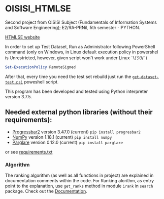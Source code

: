 # OISISI_HTMLSE
Second project from OISISI Subject (Fundamentals of Information Systems and Software Engineering); E2/RA-PRNiI, 5th semester - PYTHON.

[HTMLSE website](https://github.com/One-E2-Team/OISISI_HTMLSE/)

In order to set up Test Dataset, Run as Administrator following PowerShell command (only on Windows, in Linux default execution policy in powershel is Unrestricted, however, given script won't work under Linux ¯\\_(ツ)_/¯)
```powershell
Set-ExecutionPolicy RemoteSigned
```
After that, every time you need the test set rebuild just run the [`get-dataset-test.ps1`](https://github.com/One-E2-Team/OISISI_HTMLSE/blob/master/get-dataset-test.ps1) poweshell script.


This program has been developed and tested using Python interpreter version 3.7.5.

## Needed external python libraries (without their requirements):

- [Progressbar2](https://pypi.org/project/progressbar2) version 3.47.0 (current)  `pip install progresbar2`
- [NumPy](https://pypi.org/project/numpy/) version 1.18.1 (current)  `pip install numpy`
- [Parglare](https://pypi.org/project/parglare/) version 0.12.0 (current)  `pip install parglare`

or see [requirements.txt](requirements.txt)

### Algorithm

The ranking algorithm (as well as all functions in project) are explained in documentation comments within the code.
For Ranking alorithm, as entry point to the explanation, use `get_ranks` method in module `irank` in `search` package. Check out the [Documentation](documentation.md).
